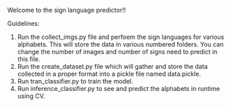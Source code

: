 Welcome to the sign language predictor!!

Guidelines:
1. Run the collect_imgs.py file and perfoem the sign languages for various alphabets. This will store the data in various numbered folders. You can change the number of images and number of signs need to predict in this file.
2. Run the create_dataset.py file which will gather and store the data collected in a proper format into a pickle file named data.pickle.
3. Run tran_classifier.py to train the model.
4. Run inference_classifier.py to see and predict the alphabets in runtime using CV.
